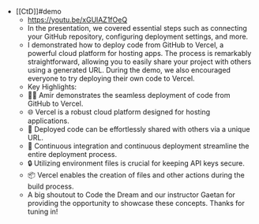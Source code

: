 - [[CtD]]#demo
	- https://youtu.be/xGUlAZ1fOeQ
	- In the presentation, we covered essential steps such as connecting your GitHub repository, configuring deployment settings, and more.
	- I demonstrated how to deploy code from GitHub to Vercel, a powerful cloud platform for hosting apps. The process is remarkably straightforward, allowing you to easily share your project with others using a generated URL. During the demo, we also encouraged everyone to try deploying their own code to Vercel.
	- Key Highlights:
	- 👨‍💻 Amir demonstrates the seamless deployment of code from GitHub to Vercel.
	- 🌐 Vercel is a robust cloud platform designed for hosting applications.
	- 🚀 Deployed code can be effortlessly shared with others via a unique URL.
	- 🔄 Continuous integration and continuous deployment streamline the entire deployment process.
	- 🔒 Utilizing environment files is crucial for keeping API keys secure.
	- 📦 Vercel enables the creation of files and other actions during the build process.
	- A big shoutout to Code the Dream and our instructor Gaetan for providing the opportunity to showcase these concepts. Thanks for tuning in!